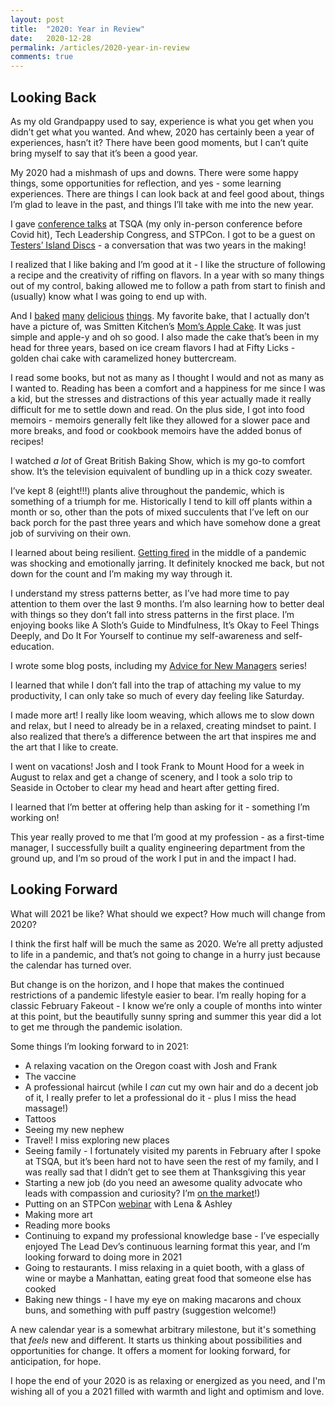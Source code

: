 ```yaml
---
layout: post
title:  "2020: Year in Review"
date:   2020-12-28
permalink: /articles/2020-year-in-review
comments: true
---
```


## Looking Back

As my old Grandpappy used to say, experience is what you get when you didn’t get what you wanted. And whew, 2020 has certainly been a year of experiences, hasn’t it? There have been good moments, but I can’t quite bring myself to say that it’s been a good year. 

My 2020 had a mishmash of ups and downs. There were some happy things, some opportunities for reflection, and yes - some learning experiences. There are things I can look back at and feel good about, things I’m glad to leave in the past, and things I’ll take with me into the new year.

I gave [conference talks](https://angelariggs.github.io/talks) at TSQA (my only in-person conference before Covid hit), Tech Leadership Congress, and STPCon. I got to be a guest on [Testers’ Island Discs](http://bit.ly/testers-island-ep41) - a conversation that was two years in the making!

I realized that I like baking and I’m good at it - I like the structure of following a recipe and the creativity of riffing on flavors. In a year with so many things out of my control, baking allowed me to follow a path from start to finish and (usually) know what I was going to end up with.

And I [baked](https://www.instagram.com/p/CC2eqGaBHEK/) [many](https://www.instagram.com/p/CC89x_GhzTj/) [delicious](https://www.instagram.com/p/CF3N7Y9h-xv/) [things](https://www.instagram.com/p/CI9mwpVhzTR/). My favorite bake, that I actually don’t have a picture of, was Smitten Kitchen’s [Mom’s Apple Cake](https://smittenkitchen.com/2008/09/moms-apple-cake/). It was just simple and apple-y and oh so good. I also made the cake that’s been in my head for three years, based on ice cream flavors I had at Fifty Licks - golden chai cake with caramelized honey buttercream. 

I read some books, but not as many as I thought I would and not as many as I wanted to. Reading has been a comfort and a happiness for me since I was a kid, but the stresses and distractions of this year actually made it really difficult for me to settle down and read. On the plus side, I got into food memoirs - memoirs generally felt like they allowed for a slower pace and more breaks, and food or cookbook memoirs have the added bonus of recipes!

I watched _a lot_ of Great British Baking Show, which is my go-to comfort show. It’s the television equivalent of bundling up in a thick cozy sweater.

I’ve kept 8 (eight!!!) plants alive throughout the pandemic, which is something of a triumph for me. Historically I tend to kill off plants within a month or so, other than the pots of mixed succulents that I’ve left on our back porch for the past three years and which have somehow done a great job of surviving on their own.

I learned about being resilient. [Getting fired](https://angelariggs.github.io/articles/thirty-five-days) in the middle of a pandemic was shocking and emotionally jarring. It definitely knocked me back, but not down for the count and I’m making my way through it.

I understand my stress patterns better, as I’ve had more time to pay attention to them over the last 9 months. I’m also learning how to better deal with things so they don’t fall into stress patterns in the first place. I’m enjoying books like A Sloth’s Guide to Mindfulness, It’s Okay to Feel Things Deeply, and Do It For Yourself to continue my self-awareness and self-education.

I wrote some blog posts, including my [Advice for New Managers](https://angelariggs.github.io/articles/advice-for-new-managers) series!

I learned that while I don’t fall into the trap of attaching my value to my productivity, I can only take so much of every day feeling like Saturday. 

I made more art! I really like loom weaving, which allows me to slow down and relax, but I need to already be in a relaxed, creating mindset to paint. I also realized that there’s a difference between the art that inspires me and the art that I like to create.

I went on vacations! Josh and I took Frank to Mount Hood for a week in August to relax and get a change of scenery, and I took a solo trip to Seaside in October to clear my head and heart after getting fired.

I learned that I’m better at offering help than asking for it - something I’m working on!

This year really proved to me that I’m good at my profession - as a first-time manager, I successfully built a quality engineering department from the ground up, and I’m so proud of the work I put in and the impact I had. 

## Looking Forward

What will 2021 be like? What should we expect? How much will change from 2020? 

I think the first half will be much the same as 2020. We’re all pretty adjusted to life in a pandemic, and that’s not going to change in a hurry just because the calendar has turned over. 

But change is on the horizon, and I hope that makes the continued restrictions of a pandemic lifestyle easier to bear. I’m really hoping for a classic February Fakeout - I know we’re only a couple of months into winter at this point, but the beautifully sunny spring and summer this year did a lot to get me through the pandemic isolation.

Some things I’m looking forward to in 2021:

- A relaxing vacation on the Oregon coast with Josh and Frank
- The vaccine
- A professional haircut (while I _can_ cut my own hair and do a decent job of it, I really prefer to let a professional do it - plus I miss the head massage!)
- Tattoos
- Seeing my new nephew
- Travel! I miss exploring new places
- Seeing family - I fortunately visited my parents in February after I spoke at TSQA, but it’s been hard not to have seen the rest of my family, and I was really sad that I didn’t get to see them at Thanksgiving this year
- Starting a new job (do you need an awesome quality advocate who leads with compassion and curiosity? I’m [on the market](https://angelariggs.github.io/articles/looking-for-work)!)
- Putting on an STPCon [webinar](https://bit.ly/stpcon-panel-selfcare) with Lena & Ashley
- Making more art
- Reading more books
- Continuing to expand my professional knowledge base - I’ve especially enjoyed The Lead Dev’s continuous learning format this year, and I’m looking forward to doing more in 2021
- Going to restaurants. I miss relaxing in a quiet booth, with a glass of wine or maybe a Manhattan, eating great food that someone else has cooked
- Baking new things - I have my eye on making macarons and choux buns, and something with puff pastry (suggestion welcome!)

A new calendar year is a somewhat arbitrary milestone, but it's something that _feels_ new and different. It starts us thinking about possibilities and opportunities for change. It offers a moment for looking forward, for anticipation, for hope. 

I hope the end of your 2020 is as relaxing or energized as you need, and I'm wishing all of you a 2021 filled with warmth and light and optimism and love. 


